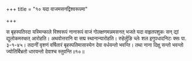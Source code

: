 +++
title = "१० यदा वाजमसनद्विश्वरूपमा"

+++

स बृहस्पतिरदा यस्मिन्काले विश्वरूपं नानारूपं वाजं गोलक्षणमन्नमसनत् भजते यदा वाहृतपशुकः सन् द्यां द्युलोकमरुक्षत् आरोहति। अथवोत्तरानि वा सद्म स्थानान्यारोहति। रुहेर्लुङि च्लेः शल इगुपधादनिटः क्सः पा. ३-१-४५। तदानीं वृशणं वर्षितारं बृहस्पतिमासास्येन देवा वर्धयन्तो भवन्ति। तथा नाना दिक्षु सन्तो भवन्तो ज्योतिर्बिभ्रतो धारयन्तो देवाश्च स्तुवन्ति॥१०॥